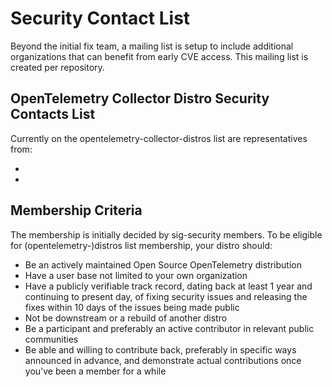 # Security Contact List

Beyond the initial fix team, a mailing list is setup to include additional
organizations that can benefit from early CVE access. This mailing list
is created per repository.

## OpenTelemetry Collector Distro Security Contacts List

Currently on the opentelemetry-collector-distros list are representatives from:

*
*

## Membership Criteria

The membership is initially decided by sig-security members. To be eligible
for (opentelemetry-)distros list membership, your distro should:

* Be an actively maintained Open Source OpenTelemetry distribution
* Have a user base not limited to your own organization
* Have a publicly verifiable track record, dating back at least 1 year and
  continuing to present day, of fixing security issues and releasing the 
  fixes within 10 days of the issues being made public
* Not be downstream or a rebuild of another distro
* Be a participant and preferably an active contributor in relevant public
  communities
* Be able and willing to contribute back, preferably in specific ways announced
  in advance, and demonstrate actual contributions once you've been a member
  for a while
